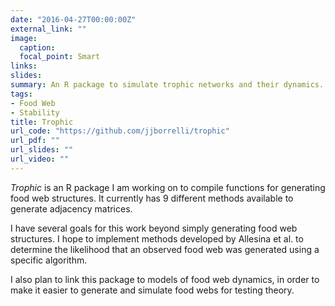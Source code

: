 ```yaml
---
date: "2016-04-27T00:00:00Z"
external_link: ""
image:
  caption: 
  focal_point: Smart
links:
slides: 
summary: An R package to simulate trophic networks and their dynamics.
tags:
- Food Web
- Stability
title: Trophic
url_code: "https://github.com/jjborrelli/trophic"
url_pdf: ""
url_slides: ""
url_video: ""
---
```


*Trophic* is an R package I am working on to compile functions for generating food web structures. It currently has 9 different methods available to generate adjacency matrices. 

I have several goals for this work beyond simply generating food web structures. I hope to implement methods developed by Allesina et al. to determine the likelihood that an observed food web was generated using a specific algorithm. 

I also plan to link this package to models of food web dynamics, in order to make it easier to generate and simulate food webs for testing theory. 